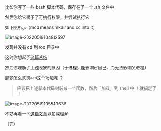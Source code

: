 
比如你写了一些 bash 脚本代码，保存在了一个 .sh 文件中

然后你给它赋予了可执行权限，并尝试执行它

如下图所示（mcd means mkdir and cd into it）

![image-20220519104812597](https://aliyun-oss-lpj.oss-cn-qingdao.aliyuncs.com/images/by-picgo/image-20220519104812597.png)

发现并没有 cd 到 foo 目录中

这时你想起了[这篇总结](https://liupj.top/2022/05/03/why-cd-is-builtin/)

然后你理解了上述现象的原因（子进程只能影响它自己，而无法影响父进程）

那该怎么实现`mcd`这个功能呢 ？

> 应该把上述脚本代码封装成一个函数，然后「加载」到 shell 中 ！就搞定了 ！

![image-20220519105543636](https://aliyun-oss-lpj.oss-cn-qingdao.aliyuncs.com/images/by-picgo/image-20220519105543636.png)

不妨再看一下[这篇文章](https://liupj.top/2022/05/18/dollar-0/)以加深理解

（完）
